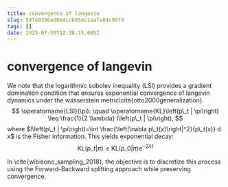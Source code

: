```yaml
---
title: convergence of langevin
slug: 58fe9356ed864ccb854c1aafe04c9974
tags: []
date: 2025-07-20T12:38:15.605Z
---
```


# convergence of langevin

We note that the logarithmic sobolev inequality (LSI) provides a gradient domination condition that ensures exponential convergence of langevin dynamics under the wasserstein metric\cite{otto2000generalization}.
$$
\operatorname{LSI}(\pi): \quad \operatorname{KL}\left(p\_t | \pi\right) \leq \frac{1}{2 \lambda} I\left(p\_t | \pi\right),
$$
where $I\left(p\_t | \pi\right)=\int \frac{\left|\nabla p\_t(x)\right|^2}{p\_t(x)} d x$ is the Fisher information. This yields exponential decay:
$$
\mathrm{KL}\left(p\_t | \pi\right) \leq \mathrm{KL}\left(p\_0 | \pi\right) \mathrm{e}^{-2 \lambda t}
$$

In \cite{wibisono\_sampling\_2018},  the objective is to discretize this process using the Forward-Backward splitting approach while preserving convergence.
